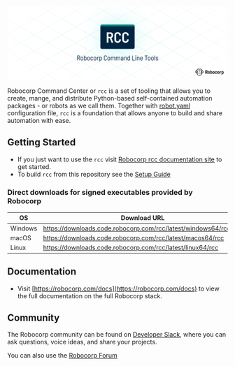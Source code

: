 ![Robocorp Command Center (RCC)](/docs/title.png)

Robocorp Command Center or `rcc` is a set of tooling that allows you to create, mange, and distribute Python-based self-contained automation packages - or robots as we call them. Together with [robot.yaml](https://robocorp.com/docs/setup/robot-yaml-format) configuration file, `rcc` is a foundation that allows anyone to build and share automation with ease.

## Getting Started

* If you just want to use the `rcc` visit [Robocorp rcc documentation site](https://robocorp.com/docs/product-manuals/robocorp-cli) to get started.
* To build `rcc` from this repository see the [Setup Guide](/docs/BUILD.md)

### Direct downloads for signed executables provided by Robocorp

| OS      | Download URL                                                     |
| ------- | ---------------------------------------------------------------- |
| Windows | https://downloads.code.robocorp.com/rcc/latest/windows64/rcc.exe |
| macOS   | https://downloads.code.robocorp.com/rcc/latest/macos64/rcc       |
| Linux   | https://downloads.code.robocorp.com/rcc/latest/linux64/rcc       |

## Documentation

* Visit [https://robocorp.com/docs](https://robocorp.com/docs) to view the full documentation on the full Robocorp stack.

## Community

The Robocorp community can be found on [Developer Slack](https://robocorp-developers.slack.com), where you can ask questions, voice ideas, and share your projects.

You can also use the [Robocorp Forum](https://forum.robocorp.com)

